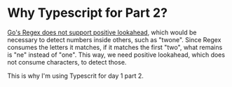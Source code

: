 # Why Typescript for Part 2?

[Go's Regex does not support positive lookahead](https://pkg.go.dev/regexp/syntax), which would be necessary to detect numbers inside others, such as "twone". Since Regex consumes the letters it matches, if it matches the first "two", what remains is "ne" instead of "one". This way, we need positive lookahead, which does not consume characters, to detect those.

This is why I'm using Typescrit for day 1 part 2.